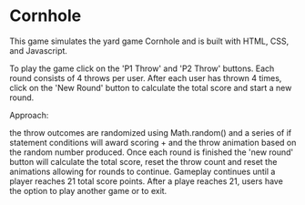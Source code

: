 # Cornhole
This game simulates the yard game Cornhole and is built with HTML, CSS, and Javascript.

To play the game click on the 'P1 Throw' and 'P2 Throw' buttons. Each round consists of 4 throws per user. After each user has thrown 4 times, click on the 'New Round' button to calculate the total score and start a new round.

Approach:

the throw outcomes are randomized using Math.random() and a series of if statement conditions will award scoring + and the throw animation based on the random number produced.
Once each round is finished the 'new round' button will calculate the total score, reset the throw count and reset the animations allowing for rounds to continue.
Gameplay continues until a player reaches 21 total score points.
After a playe reaches 21, users have the option to play another game or to exit.
